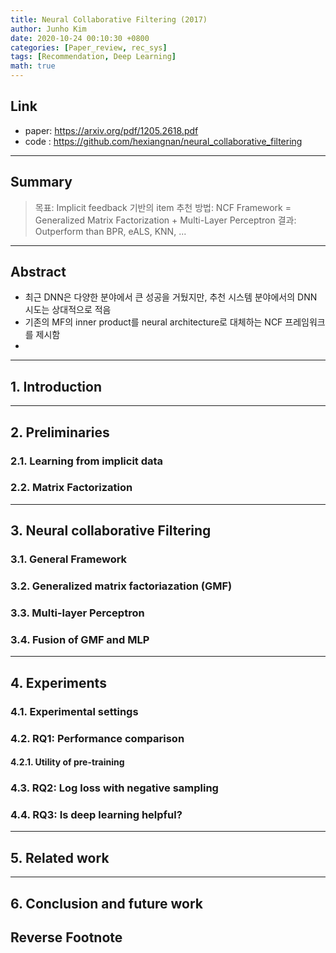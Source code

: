 ```yaml
---
title: Neural Collaborative Filtering (2017)
author: Junho Kim
date: 2020-10-24 00:10:30 +0800
categories: [Paper_review, rec_sys]
tags: [Recommendation, Deep Learning]
math: true
---
```


## Link
- paper: <https://arxiv.org/pdf/1205.2618.pdf>
- code : <https://github.com/hexiangnan/neural_collaborative_filtering>

---

## Summary
> 목표: Implicit feedback 기반의 item 추천
> 방법: NCF Framework = Generalized Matrix Factorization + Multi-Layer Perceptron
> 결과: Outperform than BPR, eALS, KNN, ...

---

## Abstract
- 최근 DNN은 다양한 분야에서 큰 성공을 거뒀지만, 추천 시스템 분야에서의 DNN 시도는 상대적으로 적음
- 기존의 MF의 inner product를 neural architecture로 대체하는 NCF 프레임워크를 제시함
-

---

## 1. Introduction

---

## 2. Preliminaries

### 2.1. Learning from implicit data

### 2.2. Matrix Factorization

---

## 3. Neural collaborative Filtering

### 3.1. General Framework

### 3.2. Generalized matrix factoriazation (GMF)

### 3.3. Multi-layer Perceptron

### 3.4. Fusion of GMF and MLP

---

## 4. Experiments

### 4.1. Experimental settings

### 4.2. RQ1: Performance comparison

#### 4.2.1. Utility of pre-training

### 4.3. RQ2: Log loss with negative sampling

### 4.4. RQ3: Is deep learning helpful?

---

## 5. Related work

---

## 6. Conclusion and future work




## Reverse Footnote

[^footnote]: The footnote source.
